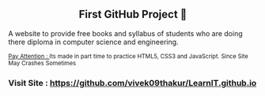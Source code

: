 <h2 align="center">First GitHub Project 🔰</h2>

<p> A website to provide free books and syllabus of students who are doing there diploma in computer science and engineering. </p>

<sub><a href="#">Pay Attention : </a> Its made in part time to practice HTML5, CSS3 and JavaScript. Since Site May Crashes Sometimes </sub>

<h3>Visit Site : <a href="https://github.com/vivek09thakur/LearnIT.github.io">https://github.com/vivek09thakur/LearnIT.github.io</a></h3>
